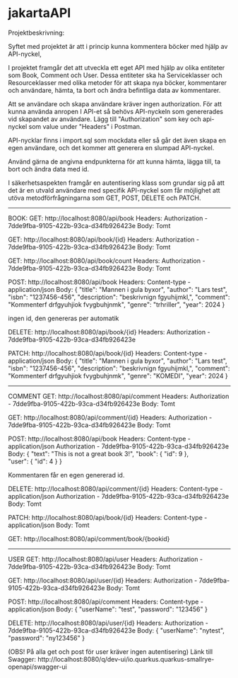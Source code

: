 # jakartaAPI

Projektbeskrivning: 

Syftet med projektet är att i princip kunna kommentera böcker med hjälp av API-nyckel, 

I projektet framgår det att utveckla ett eget API med hjälp av olika entiteter som Book, Comment och User. Dessa entiteter ska ha Serviceklasser
och Resourceklasser med olika metoder för att skapa nya böcker, kommentarer och användare, hämta, ta bort och ändra befintliga data av kommentarer.

Att se användare och skapa användare kräver ingen authorization. För att kunna använda anropen I API-et så behövs API-nyckeln som genererades vid skapandet av användare. Lägg till "Authorization" som key och api-nyckel som value under "Headers" i Postman.

API-nycklar finns i import.sql som mockdata eller så går det även skapa en egen användare, och det kommer att generera en slumpad API-nyckel.

Använd gärna de angivna endpunkterna för att kunna hämta, lägga till, ta bort och ändra data med id.

I säkerhetsaspekten framgår en autentisering klass som grundar sig på att det är en utvald användare med specifik API-nyckel som får möjlighet att utöva metodförfrågningarna som GET, POST, DELETE och PATCH.

-----------------
BOOK:
GET: http://localhost:8080/api/book
Headers: Authorization - 7dde9fba-9105-422b-93ca-d34fb926423e
Body: Tomt

GET: http://localhost:8080/api/book/{id}
Headers: Authorization - 7dde9fba-9105-422b-93ca-d34fb926423e
Body: Tomt

GET: http://localhost:8080/api/book/count
Headers: Authorization - 7dde9fba-9105-422b-93ca-d34fb926423e
Body: Tomt

POST: http://localhost:8080/api/book
Headers: Content-type - application/json
Body: {
    "title": "Mannen i gula byxor",
    "author": "Lars test",
    "isbn": "1237456-456",
    "description": "beskrivnign fgyuhijmkl,",
    "comment": "Kommenterf drfgyuhjiok fvygbuhjnmk",
    "genre": "trhriller",
    "year": 2024
}

ingen id, den genereras per automatik

DELETE:  http://localhost:8080/api/book/{id}
Headers: Authorization - 7dde9fba-9105-422b-93ca-d34fb926423e

PATCH: http://localhost:8080/api/book/{id}
Headers: Content-type - application/json
Body: {
    "title": "Mannen i gula byxor",
    "author": "Lars test",
    "isbn": "1237456-456",
    "description": "beskrivnign fgyuhijmkl,",
    "comment": "Kommenterf drfgyuhjiok fvygbuhjnmk",
    "genre": "KOMEDI",
    "year": 2024
}

-----------------
COMMENT
GET: http://localhost:8080/api/comment
Headers: Authorization - 7dde9fba-9105-422b-93ca-d34fb926423e
Body: Tomt

GET: http://localhost:8080/api/comment/{id}
Headers: Authorization - 7dde9fba-9105-422b-93ca-d34fb926423e
Body: Tomt

POST: http://localhost:8080/api/book
Headers: Content-type - application/json
         Authorization - 7dde9fba-9105-422b-93ca-d34fb926423e
Body: { 
    "text": "This is not a great book 3!", 
    "book": { 
        "id": 9 },      
    "user": {
         "id": 4 
         }
}

Kommentaren får en egen genererad id.

DELETE: http://localhost:8080/api/comment/{id}
Headers: Content-type - application/json
         Authorization - 7dde9fba-9105-422b-93ca-d34fb926423e
Body: Tomt

PATCH: http://localhost:8080/api/book/{id}
Headers: Content-type - application/json
Body: Tomt

GET: http://localhost:8080/api/comment/book/{bookid}

-----------------

USER
GET: http://localhost:8080/api/user
Headers: Authorization - 7dde9fba-9105-422b-93ca-d34fb926423e
Body: Tomt

GET: http://localhost:8080/api/user/{id}
Headers: Authorization - 7dde9fba-9105-422b-93ca-d34fb926423e
Body: Tomt

POST: http://localhost:8080/api/comment
Headers: Content-type - application/json
Body: {
    "userName": "test",
    "password": "123456"
}

DELETE: http://localhost:8080/api/user/{id}
Headers: Authorization - 7dde9fba-9105-422b-93ca-d34fb926423e
Body: {
    "userName": "nytest",
    "password": "ny123456"
}

(OBS! På alla get och post för user kräver ingen autentisering)
Länk till Swagger: http://localhost:8080/q/dev-ui/io.quarkus.quarkus-smallrye-openapi/swagger-ui
